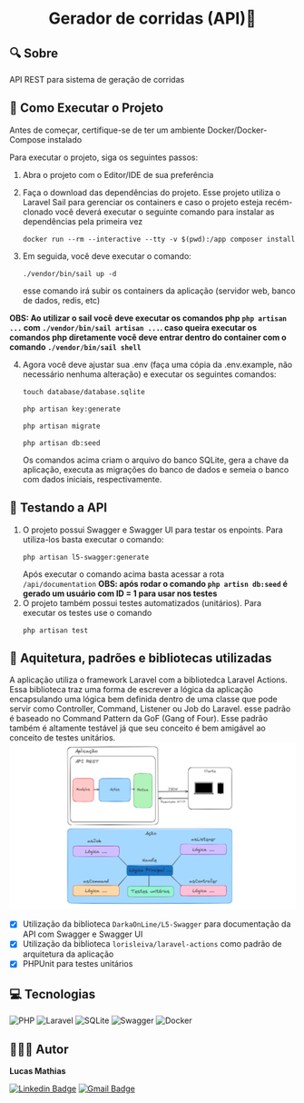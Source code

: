 # <p style="text-align: center;">Gerador de corridas (API)🚖</p>

## 🔍 Sobre

API REST para sistema de geração de corridas


## 🔌 Como Executar o Projeto

Antes de começar, certifique-se de ter um ambiente Docker/Docker-Compose instalado 

Para executar o projeto, siga os seguintes passos:

1. Abra o projeto com o Editor/IDE de sua preferência


2. Faça o download das dependências do projeto. Esse projeto utiliza o Laravel Sail para gerenciar os containers e caso o projeto esteja recém-clonado você deverá executar o seguinte comando para instalar as dependências pela primeira vez
    ```
    docker run --rm --interactive --tty -v $(pwd):/app composer install
    ```
3. Em seguida, você deve executar o comando:
    ```
    ./vendor/bin/sail up -d 
    ```
   esse comando irá subir os containers da aplicação (servidor web, banco de dados, redis, etc)
   
<b>OBS: Ao utilizar o sail você deve executar os comandos php `php artisan ...` com `./vendor/bin/sail artisan ...`. caso queira executar os comandos php diretamente você deve entrar dentro do container com o comando `./vendor/bin/sail shell`</b>

4. Agora você deve ajustar sua .env (faça uma cópia da .env.example, não necessário nenhuma alteração) e executar os seguintes comandos:
    ```
    touch database/database.sqlite
    ```
    ```
    php artisan key:generate
    ```
    ```
    php artisan migrate
    ```
    ```
    php artisan db:seed
    ```
    Os comandos acima criam o arquivo do banco SQLite, gera a chave da aplicação, executa as migrações do banco de dados e semeia o banco com dados iniciais, respectivamente.

## 🔨 Testando a API 
 1. O projeto possui Swagger e Swagger UI para testar os enpoints. Para utiliza-los basta executar o comando:
    ```
    php artisan l5-swagger:generate 
    ```
    Após executar o comando acima basta acessar a rota `/api/documentation`
<b>OBS: após rodar o comando `php artisn db:seed` é gerado um usuário com ID = 1 para usar nos testes</b>
2. O projeto também possui testes automatizados (unitários). Para executar os testes use o comando
    ```
    php artisan test
    ```

## 📏  Aquitetura, padrões e bibliotecas utilizadas 
A aplicação utiliza o framework Laravel com a bibliotedca Laravel Actions. Essa biblioteca traz uma forma de escrever a lógica da aplicação encapsulando uma lógica bem definida dentro de uma classe que pode servir como Controller, Command, Listener ou Job do Laravel. esse padrão é baseado no Command Pattern da GoF (Gang of Four). Esse padrão também é altamente testável já que seu conceito é bem amigável ao conceito de testes unitários.
![Architecture](img/a1.PNG)

 - [x] Utilização da biblioteca `DarkaOnLine/L5-Swagger` para documentação da API com Swagger e Swagger UI 
 - [x] Utilização da biblioteca `lorisleiva/laravel-actions` como padrão de arquitetura da aplicação
 - [x] PHPUnit para testes unitários
## 💻 Tecnologias

![PHP](https://img.shields.io/badge/php-%23777BB4.svg?style=for-the-badge&logo=php&logoColor=white)
![Laravel](https://img.shields.io/badge/laravel-%23FF2D20.svg?style=for-the-badge&logo=laravel&logoColor=white)
![SQLite](https://img.shields.io/badge/SQLite-003B57?style=for-the-badge&logo=sqlite&logoColor=white)
![Swagger](https://img.shields.io/badge/-Swagger-%23Clojure?style=for-the-badge&logo=swagger&logoColor=white)
![Docker](https://img.shields.io/badge/docker-%230db7ed.svg?style=for-the-badge&logo=docker&logoColor=white)

## 👨🏽‍💻 Autor

**Lucas Mathias**

[![Linkedin Badge](https://img.shields.io/badge/-Lucas-blue?style=flat-square&logo=Linkedin&logoColor=white&link=https://www.linkedin.com/in/lucas-mathias-729a27181/)](https://www.linkedin.com/in/lucas-mathias-729a27181/)
[![Gmail Badge](https://img.shields.io/badge/-lucasmathias936@gmail.com-c14438?style=flat-square&logo=Gmail&logoColor=white&link=mailto:lucasmathias936@gmail.com)](mailto:lucasmathias936@gmail.com)